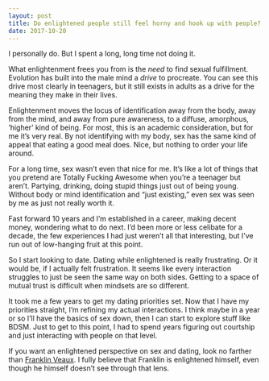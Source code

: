 ```yaml
---
layout: post
title: Do enlightened people still feel horny and hook up with people?
date: 2017-10-20
---
```


<p>I personally do. But I spent a long, long time not doing it.</p><p>What enlightenment frees you from is the <i>need</i> to find sexual fulfillment. Evolution has built into the male mind a <i>drive</i> to procreate. You can see this drive most clearly in teenagers, but it still exists in adults as a drive for the meaning they make in their lives.</p><p>Enlightenment moves the locus of identification away from the body, away from the mind, and away from pure awareness, to a diffuse, amorphous, ‘higher’ kind of being. For most, this is an academic consideration, but for me it’s very real. By not identifying with my body, sex has the same kind of appeal that eating a good meal does. Nice, but nothing to order your life around.</p><p>For a long time, sex wasn’t even that nice for me. It’s like a lot of things that you pretend are Totally Fucking Awesome when you’re a teenager but aren’t. Partying, drinking, doing stupid things just out of being young. Without body or mind identification and “just existing,” even sex was seen by me as just not really worth it.</p><p>Fast forward 10 years and I’m established in a career, making decent money, wondering what to do next. I’d been more or less celibate for a decade, the few experiences I had just weren’t all that interesting, but I’ve run out of low-hanging fruit at this point.</p><p>So I start looking to date. Dating while enlightened is really frustrating. Or it would be, if I actually felt frustration. It seems like every interaction struggles to just be seen the same way on both sides. Getting to a space of mutual trust is difficult when mindsets are so different.</p><p>It took me a few years to get my dating priorities set. Now that I have my priorities straight, I’m refining my actual interactions. I think maybe in a year or so I’ll have the basics of sex down, then I can start to explore stuff like BDSM. Just to get to this point, I had to spend years figuring out courtship and just interacting with people on that level.</p><p>If you want an enlightened perspective on sex and dating, look no farther than <a href="/profile/Franklin-Veaux">Franklin Veaux</a>. I fully believe that Franklin is enlightened himself, even though he himself doesn’t see through that lens.</p>

